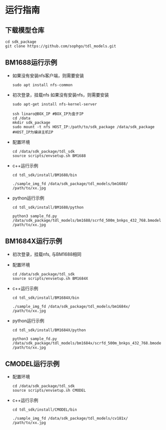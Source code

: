 # 运行指南

## 下载模型仓库

```shell
cd sdk_package
git clone https://github.com/sophgo/tdl_models.git
```

## BM1688运行示例

* 如果没有安装nfs客户端，则需要安装

    ```shell
    sudo apt install nfs-common
    ```

* 初次登录，挂载nfs
    如果没有安装nfs，则需要安装

    ```shell
    sudo apt-get install nfs-kernel-server
    ```

    ```shell
    ssh linaro@BOX_IP #BOX_IP为盒子IP
    cd /data
    mkdir sdk_package
    sudo mount -t nfs HOST_IP:/path/to/sdk_package /data/sdk_package #HOST_IP为编译主机IP
    ```

* 配置环境

    ```shell
    cd /data/sdk_package/tdl_sdk
    source scripts/envsetup.sh BM1688
    ```

* c++运行示例

    ```shell
    cd tdl_sdk/install/BM1688/bin

    ./sample_img_fd /data/sdk_package/tdl_models/bm1688/ /path/to/xx.jpg
    ```

* python运行示例

    ```shell
    cd tdl_sdk/install/BM1688/python

    python3 sample_fd.py /data/sdk_package/tdl_models/bm1688/scrfd_500m_bnkps_432_768.bmodel /path/to/xx.jpg
    ```

## BM1684X运行示例

* 初次登录，挂载nfs, 与BM1688相同

* 配置环境

    ```shell
    cd /data/sdk_package/tdl_sdk
    source scripts/envsetup.sh BM1684X
    ```

* c++运行示例

    ```shell
    cd tdl_sdk/install/BM1684X/bin

    ./sample_img_fd /data/sdk_package/tdl_models/bm1684x/ /path/to/xx.jpg
    ```

* python运行示例

    ```shell
    cd tdl_sdk/install/BM1684X/python

    python3 sample_fd.py /data/sdk_package/tdl_models/bm1684x/scrfd_500m_bnkps_432_768.bmodel /path/to/xx.jpg
    ```

## CMODEL运行示例

* 配置环境

    ```shell
    cd /data/sdk_package/tdl_sdk
    source scripts/envsetup.sh CMODEL
    ```

* c++运行示例

    ```shell
    cd tdl_sdk/install/CMODEL/bin

    ./sample_img_fd /data/sdk_package/tdl_models/cv181x/ /path/to/xx.jpg
    ```
